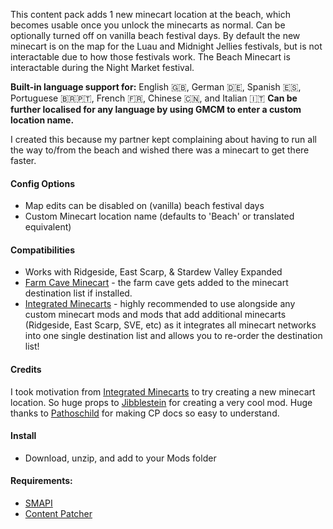 This content pack adds 1 new minecart location at the beach, which becomes usable once you unlock the minecarts as normal. Can be optionally turned off on vanilla beach festival days. By default the new minecart is on the map for the Luau and Midnight Jellies festivals, but is not interactable due to how those festivals work. The Beach Minecart is interactable during the Night Market festival.

**Built-in language support for:** English 🇬🇧, German 🇩🇪, Spanish 🇪🇸, Portuguese 🇧🇷🇵🇹, French 🇫🇷, Chinese 🇨🇳, and Italian 🇮🇹
**Can be further localised for any language by using GMCM to enter a custom location name.**

I created this because my partner kept complaining about having to run all the way to/from the beach and wished there was a minecart to get there faster.

#### Config Options

-   Map edits can be disabled on (vanilla) beach festival days
-   Custom Minecart location name (defaults to 'Beach' or translated equivalent)

#### Compatibilities

-   Works with Ridgeside, East Scarp, & Stardew Valley Expanded
-   [Farm Cave Minecart](https://www.nexusmods.com/stardewvalley/mods/14870/) - the farm cave gets added to the minecart destination list if installed.
-   [Integrated Minecarts](https://www.nexusmods.com/stardewvalley/mods/11881) - highly recommended to use alongside any custom minecart mods and mods that add additional minecarts (Ridgeside, East Scarp, SVE, etc) as it integrates all minecart networks into one single destination list and allows you to re-order the destination list!

#### Credits

I took motivation from [Integrated Minecarts](https://www.nexusmods.com/stardewvalley/mods/11881) to try creating a new minecart location. So huge props to [Jibblestein](https://www.nexusmods.com/stardewvalley/users/5639823) for creating a very cool mod. Huge thanks to [Pathoschild](https://www.nexusmods.com/stardewvalley/users/1552317) for making CP docs so easy to understand.

#### Install

-   Download, unzip, and add to your Mods folder

#### Requirements:

-   [SMAPI](https://www.nexusmods.com/stardewvalley/mods/2400)
-   [Content Patcher](https://www.nexusmods.com/stardewvalley/mods/1915)
